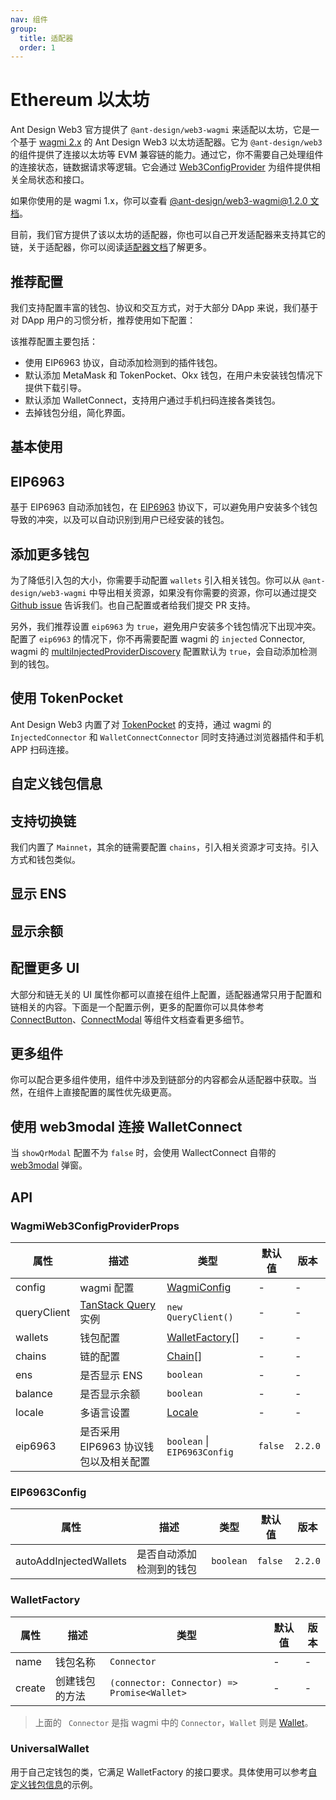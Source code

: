 ```yaml
---
nav: 组件
group:
  title: 适配器
  order: 1
---
```


# Ethereum 以太坊

Ant Design Web3 官方提供了 `@ant-design/web3-wagmi` 来适配以太坊，它是一个基于 [wagmi 2.x](https://wagmi.sh/) 的 Ant Design Web3 以太坊适配器。它为 `@ant-design/web3` 的组件提供了连接以太坊等 EVM 兼容链的能力。通过它，你不需要自己处理组件的连接状态，链数据请求等逻辑。它会通过 [Web3ConfigProvider](../web3-config-provider/index.zh-CN.md) 为组件提供相关全局状态和接口。

如果你使用的是 wagmi 1.x，你可以查看 [@ant-design/web3-wagmi@1.2.0 文档](https://github.com/ant-design/ant-design-web3/blob/f7c9d51086f82b13a9cf94353b999348e17001de/packages/web3/src/wagmi/index.zh-CN.md)。

目前，我们官方提供了该以太坊的适配器，你也可以自己开发适配器来支持其它的链，关于适配器，你可以阅读[适配器文档](../../../../docs/guide/adapter.zh-CN.md)了解更多。

## 推荐配置

我们支持配置丰富的钱包、协议和交互方式，对于大部分 DApp 来说，我们基于对 DApp 用户的习惯分析，推荐使用如下配置：

<code src="./demos/recommend.tsx"></code>

该推荐配置主要包括：

- 使用 EIP6963 协议，自动添加检测到的插件钱包。
- 默认添加 MetaMask 和 TokenPocket、Okx 钱包，在用户未安装钱包情况下提供下载引导。
- 默认添加 WalletConnect，支持用户通过手机扫码连接各类钱包。
- 去掉钱包分组，简化界面。

## 基本使用

<code src="./demos/basic.tsx"></code>

## EIP6963

基于 EIP6963 自动添加钱包，在 [EIP6963](https://eips.ethereum.org/EIPS/eip-6963) 协议下，可以避免用户安装多个钱包导致的冲突，以及可以自动识别到用户已经安装的钱包。

<code src="./demos/eip6963.tsx"></code>

## 添加更多钱包

为了降低引入包的大小，你需要手动配置 `wallets` 引入相关钱包。你可以从 `@ant-design/web3-wagmi` 中导出相关资源，如果没有你需要的资源，你可以通过提交 [Github issue](https://github.com/ant-design/ant-design-web3/issues) 告诉我们。也自己配置或者给我们提交 PR 支持。

另外，我们推荐设置 `eip6963` 为 `true`，避免用户安装多个钱包情况下出现冲突。配置了 `eip6963` 的情况下，你不再需要配置 wagmi 的 `injected` Connector, wagmi 的 [multiInjectedProviderDiscovery](https://wagmi.sh/core/api/createConfig#multiinjectedproviderdiscovery) 配置默认为 `true`，会自动添加检测到的钱包。

<code src="./demos/more-wallets.tsx"></code>

## 使用 TokenPocket

Ant Design Web3 内置了对 [TokenPocket](https://www.tokenpocket.pro/) 的支持，通过 wagmi 的 `InjectedConnector` 和 `WalletConnectConnector` 同时支持通过浏览器插件和手机 APP 扫码连接。

<code src="./demos/token-pocket"></code>

## 自定义钱包信息

<code src="./demos/custom-wallet"></code>

## 支持切换链

我们内置了 `Mainnet`，其余的链需要配置 `chains`，引入相关资源才可支持。引入方式和钱包类似。

<code src="./demos/chains.tsx"></code>

## 显示 ENS

<code src="./demos/name.tsx"></code>

## 显示余额

<code src="./demos/balance.tsx"></code>

## 配置更多 UI

大部分和链无关的 UI 属性你都可以直接在组件上配置，适配器通常只用于配置和链相关的内容。下面是一个配置示例，更多的配置你可以具体参考 [ConnectButton](../connect-button/index.zh-CN.md)、[ConnectModal](../connect-modal/index.zh-CN.md) 等组件文档查看更多细节。

<code src="./demos/uiconfig.tsx"></code>

## 更多组件

你可以配合更多组件使用，组件中涉及到链部分的内容都会从适配器中获取。当然，在组件上直接配置的属性优先级更高。

<code src="./demos/more-components.tsx"></code>

## 使用 web3modal 连接 WalletConnect

当 `showQrModal` 配置不为 `false` 时，会使用 WallectConnect 自带的 [web3modal](https://web3modal.com/) 弹窗。

<code src="./demos/web3modal.tsx"></code>

## API

### WagmiWeb3ConfigProviderProps

| 属性 | 描述 | 类型 | 默认值 | 版本 |
| --- | --- | --- | --- | --- |
| config | wagmi 配置 | [WagmiConfig](https://wagmi.sh/core/config) | - | - |
| queryClient | [TanStack Query](https://wagmi.sh/react/guides/tanstack-query) 实例 | `new QueryClient()` | - | - |
| wallets | 钱包配置 | [WalletFactory](#walletfactory)\[\] | - | - |
| chains | 链的配置 | [Chain](./types#chain)\[\] | - | - |
| ens | 是否显示 ENS | `boolean` | - | - |
| balance | 是否显示余额 | `boolean` | - | - |
| locale | 多语言设置 | [Locale](https://github.com/ant-design/ant-design-web3/blob/main/packages/common/src/locale/zh_CN.ts) | - | - |
| eip6963 | 是否采用 EIP6963 协议钱包以及相关配置 | `boolean` \| `EIP6963Config` | `false` | `2.2.0` |

### EIP6963Config

| 属性                   | 描述                     | 类型      | 默认值  | 版本    |
| ---------------------- | ------------------------ | --------- | ------- | ------- |
| autoAddInjectedWallets | 是否自动添加检测到的钱包 | `boolean` | `false` | `2.2.0` |

### WalletFactory

| 属性   | 描述           | 类型                                        | 默认值 | 版本 |
| ------ | -------------- | ------------------------------------------- | ------ | ---- |
| name   | 钱包名称       | `Connector`                                 | -      | -    |
| create | 创建钱包的方法 | `(connector: Connector) => Promise<Wallet>` | -      | -    |

> 上面的 ` Connector` 是指 wagmi 中的 `Connector`，`Wallet` 则是 [Wallet](./types#wallet)。

### UniversalWallet

用于自己定钱包的类，它满足 WalletFactory 的接口要求。具体使用可以参考[自定义钱包信息](#自定义钱包信息)的示例。
